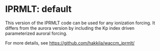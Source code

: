 # IPRMLT: default
This version of the IPRMLT code can be used for any ionization forcing.
It differs from the aurora version by including the Kp index driven
parameterized auroral forcing.

For more details, see https://github.com/hakkila/waccm_iprmlt/

